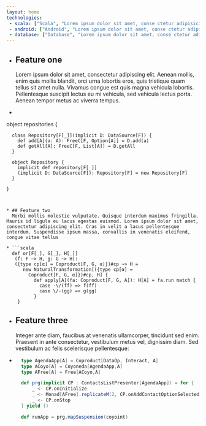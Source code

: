 ```yaml
---
layout: home
technologies:
 - scala: ["Scala", "Lorem ipsum dolor sit amet, conse ctetur adipisicing elit, sed do eiusmod tempor incididunt ut labore et dolo…"]
 - android: ["Android", "Lorem ipsum dolor sit amet, conse ctetur adipisicing elit, sed do eiusmod tempor incididunt ut labore et dolo…"]
 - database: ["Database", "Lorem ipsum dolor sit amet, conse ctetur adipisicing elit, sed do eiusmod tempor incididunt ut labore et dolo…"]
---
```



* ## Feature one
  Lorem ipsum dolor sit amet, consectetur adipiscing elit. Aenean mollis, enim quis mollis blandit, orci urna lobortis eros, quis tristique quam tellus sit amet nulla. Vivamus congue est quis magna vehicula lobortis. Pellentesque suscipit lectus eu mi vehicula, sed vehicula lectus porta. Aenean tempor metus ac viverra tempus.

* ```scala
object repositories {

      class Repository[F[_]](implicit D: DataSource[F]) {
        def add[A](a: A): FreeC[F, Option[A]] = D.add(a)
        def getAll[A]: FreeC[F, List[A]] = D.getAll
      }

      object Repository {
        implicit def repository[F[_]]
        (implicit D: DataSource[F]): Repository[F] = new Repository[F]
      }

    }
```


* ## Feature two
  Morbi mollis molestie vulputate. Quisque interdum maximus fringilla. Mauris id ligula eu lacus egestas euismod. Lorem ipsum dolor sit amet, consectetur adipiscing elit. Cras in velit a lacus pellentesque interdum. Suspendisse ipsum massa, convallis in venenatis eleifend, congue vitae tellus

* ```scala
  def or[F[_], G[_], H[_]]
   (f: F ~> H, g: G ~> H):
   ({type cp[α] = Coproduct[F, G, α]})#cp ~> H =
      new NaturalTransformation[({type cp[α] =
        Coproduct[F, G, α]})#cp, H] {
          def apply[A](fa: Coproduct[F, G, A]): H[A] = fa.run match {
            case -\/(ff) => f(ff)
            case \/-(gg) => g(gg)
          }
    }
```


* ## Feature three
  Integer ante diam, faucibus at venenatis ullamcorper, tincidunt sed enim. Praesent in ante consectetur, vestibulum metus vel, dignissim diam. Sed vestibulum ac felis scelerisque pellentesque:

* ```scala
    type AgendaApp[A] = Coproduct[DataOp, Interact, A]
    type ACoyo[A] = Coyoneda[AgendaApp,A]
    type AFree[A] = Free[ACoyo,A]

    def prg(implicit CP : ContactsListPresenter[AgendaApp]) = for {
        _ <- CP.onInitialize
        _ <- Monad[AFree].replicateM(2, CP.onAddContactOptionSelected)
        _ <- CP.onStop
    } yield ()

    def runApp = prg.mapSuspension(coyoint)
```

